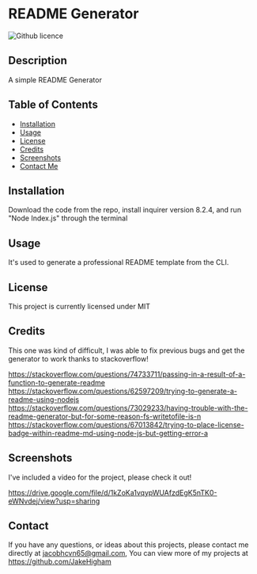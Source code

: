 # README Generator
  ![Github licence](http://img.shields.io/badge/license-MIT-blue.svg)

  
  ## Description 
  A simple README Generator

  ## Table of Contents
  * [Installation](#installation)
  * [Usage](#usage)
  * [License](#license)
  * [Credits](#credits)
  * [Screenshots](#screenshots)
  * [Contact Me](#contact)
  
  ## Installation 
  Download the code from the repo, install inquirer version 8.2.4, and run "Node Index.js" through the terminal

  ## Usage 
  It's used to generate a professional README template from the CLI.

  ## License 
  This project is currently licensed under MIT

  ## Credits 
  This one was kind of difficult, I was able to fix previous bugs and get the generator to work thanks to stackoverflow!
  
  https://stackoverflow.com/questions/74733711/passing-in-a-result-of-a-function-to-generate-readme
  https://stackoverflow.com/questions/62597209/trying-to-generate-a-readme-using-nodejs
  https://stackoverflow.com/questions/73029233/having-trouble-with-the-readme-generator-but-for-some-reason-fs-writetofile-is-n
  https://stackoverflow.com/questions/67013842/trying-to-place-license-badge-within-readme-md-using-node-js-but-getting-error-a

 ## Screenshots
 I've included a video for the project, please check it out!

 https://drive.google.com/file/d/1kZoKa1vqypWUAfzdEgK5nTK0-eWNvdej/view?usp=sharing
 

 

  ## Contact
  If you have any questions, or ideas about this projects, please contact me directly at jacobhcvn65@gmail.com, You can view more of my projects at https://github.com/JakeHigham
